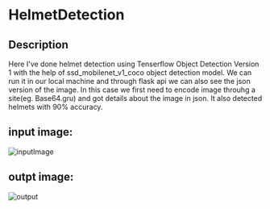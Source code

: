 # HelmetDetection

## Description
Here I've done helmet detection using Tenserflow Object Detection Version 1 with the help of ssd_mobilenet_v1_coco object detection model. We can run it in our local machine and through flask api we can also see the json version of the image. In this case we first need to encode image throuhg a site(eg. Base64.gru) and got details about the image in json.
It also detected helmets with 90% accuracy.

## input image:
![inputImage](https://github.com/SamyamoyRakshit/HelmetDetection/assets/92621858/62ae0d7d-9702-4802-b959-8da483a757ba)

## outpt image:
![output](https://github.com/SamyamoyRakshit/HelmetDetection/assets/92621858/9fdd805d-8359-4841-b75e-140b454caae3)

